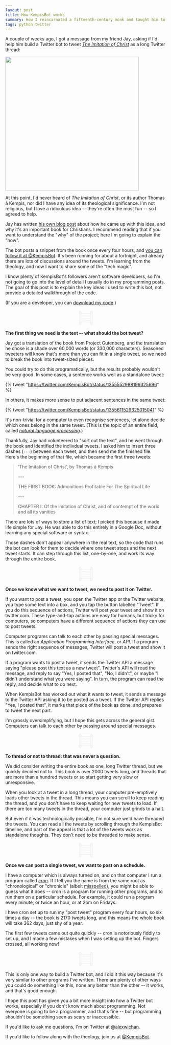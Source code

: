 ```yaml
---
layout: post
title: How KempisBot works
summary: How I reincarnated a fifteenth-century monk and taught him to use Twitter.
tags: python twitter
---
```


A couple of weeks ago, I got a message from my friend Jay, asking if I'd help him build a Twitter bot to tweet [*The Imitation of Christ*](https://en.wikipedia.org/wiki/The_Imitation_of_Christ) as a long Twitter thread:

<img src="/images/2021/messages_from_jay.png" style="width: 418px;">

At this point, I'd never heard of *The Imitation of Christ*, or its author Thomas à Kempis, nor did I have any idea of its theological significance.
I'm not religious, but I love a ridiculous idea -- they're often the most fun -- so I agreed to help.

Jay has written [his own blog post](https://jayhulme.com/blog/kempisbot) about how he came up with this idea, and why it's an important book for Christians.
I recommend reading that if you want to understand the "why" of the project; here I'm going to explain the "how".

The bot posts a snippet from the book once every four hours, and [you can follow it at @KempisBot](https://twitter.com/kempisbot).
It's been running for about a fortnight, and already there are lots of discussions around the tweets.
I'm learning from the theology, and now I want to share some of the "tech magic".

I know plenty of KempisBot's followers aren't software developers, so I'm not going to go into the level of detail I usually do in my programming posts.
The goal of this post is to explain the key ideas I used to write this bot, not provide a detailed walkthrough of the code.

(If you are a developer, you can [download my code](/files/2021/kempisbot.py).)

<center>
  <!-- https://thenounproject.com/search/?i=625542&q=scripture -->
  <svg xmlns="http://www.w3.org/2000/svg" xmlns:xlink="http://www.w3.org/1999/xlink" height="50px" width="50px" fill="#f0f0f0" version="1.1" x="0px" y="0px" viewBox="0 0 100 100" enable-background="new 0 0 100 100" xml:space="preserve">
    <path d="M72.474,67.777h-5.323c-0.829,0-1.5-0.672-1.5-1.5s0.671-1.5,1.5-1.5h5.323  c0.829,0,1.5,0.672,1.5,1.5S73.302,67.777,72.474,67.777z M62.938,67.777h-7.616c-0.829,0-1.5-0.672-1.5-1.5s0.671-1.5,1.5-1.5  h7.616c0.829,0,1.5,0.672,1.5,1.5S63.767,67.777,62.938,67.777z M50.814,67.777h-4.067c-0.829,0-1.5-0.672-1.5-1.5  s0.671-1.5,1.5-1.5h4.067c0.829,0,1.5,0.672,1.5,1.5S51.643,67.777,50.814,67.777z M41.72,67.777h-1.479c-0.829,0-1.5-0.672-1.5-1.5  s0.671-1.5,1.5-1.5h1.479c0.829,0,1.5,0.672,1.5,1.5S42.549,67.777,41.72,67.777z M36.252,67.777h-0.964c-0.829,0-1.5-0.672-1.5-1.5  s0.671-1.5,1.5-1.5h0.964c0.829,0,1.5,0.672,1.5,1.5S37.081,67.777,36.252,67.777z M31.371,67.777h-3.844  c-0.829,0-1.5-0.672-1.5-1.5s0.671-1.5,1.5-1.5h3.844c0.829,0,1.5,0.672,1.5,1.5S32.199,67.777,31.371,67.777z M72.474,55.771  h-2.366c-0.829,0-1.5-0.672-1.5-1.5s0.671-1.5,1.5-1.5h2.366c0.829,0,1.5,0.672,1.5,1.5S73.302,55.771,72.474,55.771z   M64.231,55.771H49.409c-0.829,0-1.5-0.672-1.5-1.5s0.671-1.5,1.5-1.5h14.822c0.829,0,1.5,0.672,1.5,1.5S65.06,55.771,64.231,55.771  z M44.532,55.771h-5.473c-0.829,0-1.5-0.672-1.5-1.5s0.671-1.5,1.5-1.5h5.473c0.829,0,1.5,0.672,1.5,1.5S45.36,55.771,44.532,55.771  z M34.478,55.771h-6.951c-0.829,0-1.5-0.672-1.5-1.5s0.671-1.5,1.5-1.5h6.951c0.829,0,1.5,0.672,1.5,1.5  S35.306,55.771,34.478,55.771z M72.474,44.907h-5.323c-0.829,0-1.5-0.672-1.5-1.5s0.671-1.5,1.5-1.5h5.323  c0.829,0,1.5,0.672,1.5,1.5S73.302,44.907,72.474,44.907z M62.124,44.907h-2.957c-0.829,0-1.5-0.672-1.5-1.5s0.671-1.5,1.5-1.5  h2.957c0.829,0,1.5,0.672,1.5,1.5S62.953,44.907,62.124,44.907z M53.323,44.907h-11.42c-0.829,0-1.5-0.672-1.5-1.5  s0.671-1.5,1.5-1.5h11.42c0.829,0,1.5,0.672,1.5,1.5S54.151,44.907,53.323,44.907z M35.618,44.907h-8.091  c-0.829,0-1.5-0.672-1.5-1.5s0.671-1.5,1.5-1.5h8.091c0.829,0,1.5,0.672,1.5,1.5S36.446,44.907,35.618,44.907z M72.474,35.188  h-7.393c-0.829,0-1.5-0.672-1.5-1.5s0.671-1.5,1.5-1.5h7.393c0.829,0,1.5,0.672,1.5,1.5S73.302,35.188,72.474,35.188z   M59.795,35.188h-2.698c-0.829,0-1.5-0.672-1.5-1.5s0.671-1.5,1.5-1.5h2.698c0.829,0,1.5,0.672,1.5,1.5S60.624,35.188,59.795,35.188  z M52.253,35.188h-1.957c-0.829,0-1.5-0.672-1.5-1.5s0.671-1.5,1.5-1.5h1.957c0.829,0,1.5,0.672,1.5,1.5  S53.082,35.188,52.253,35.188z M43.495,35.188H27.526c-0.829,0-1.5-0.672-1.5-1.5s0.671-1.5,1.5-1.5h15.968  c0.829,0,1.5,0.672,1.5,1.5S44.323,35.188,43.495,35.188z M85.521,94.883c-3.453,0-5.253-2.027-5.353-6.026h-1.289  c-1.104,0-2-0.896-2-2v-7.707c0-0.373,0.102-0.723,0.28-1.021H22.84c0.178,0.299,0.28,0.648,0.28,1.021v7.707c0,1.104-0.896,2-2,2  h-1.288c-0.022,1.843-0.357,6.026-5.355,6.026c-3.453,0-5.253-2.027-5.353-6.026H7.834c-1.104,0-2-0.896-2-2v-7.707  c0-1.043,0.799-1.9,1.818-1.992v-54.35c-1.02-0.092-1.818-0.949-1.818-1.992v-7.707c0-1.104,0.896-2,2-2h1.288  c0.026-1.86,0.389-5.991,5.355-5.991c3.443,0,5.242,2.015,5.352,5.991h1.292c1.104,0,2,0.896,2,2v7.707  c0,0.524-0.202,1.001-0.531,1.357h54.821c-0.33-0.356-0.531-0.833-0.531-1.357v-7.707c0-1.104,0.896-2,2-2h1.286  c0.026-1.86,0.389-5.991,5.355-5.991c3.443,0,5.242,2.015,5.352,5.991h1.293c1.104,0,2,0.896,2,2v7.707  c0,1.063-0.829,1.932-1.875,1.996v54.342c1.046,0.064,1.875,0.934,1.875,1.996v7.707c0,1.104-0.896,2-2,2h-1.29  C90.854,90.699,90.519,94.883,85.521,94.883z M84.167,88.856c0.035,2.026,0.393,2.026,1.354,2.026c0.961,0,1.319,0,1.354-2.026  H84.167z M13.123,88.856c0.035,2.026,0.393,2.026,1.354,2.026c0.961,0,1.319,0,1.354-2.026H13.123z M80.879,84.856h9.287v-3.707  h-9.287V84.856z M9.834,84.856h9.287v-3.707H9.834V84.856z M82.698,77.149h5.594V22.815h-5.594V77.149z M11.652,77.149h5.594V22.815  h-5.594V77.149z M21.246,74.128h57.452V26.173H21.246V74.128z M80.879,18.815h9.287v-3.707h-9.287V18.815z M9.834,18.815h9.287  v-3.707H9.834V18.815z M84.167,11.108h2.708c-0.039-1.991-0.398-1.991-1.354-1.991C84.565,9.117,84.206,9.117,84.167,11.108z   M13.124,11.108h2.708c-0.039-1.991-0.398-1.991-1.354-1.991C13.521,9.117,13.162,9.117,13.124,11.108z"/>
  </svg>
</center>

**The first thing we need is the text -- what should the bot tweet?**

Jay got a translation of the book from Project Gutenberg, and the translation he chose is a shade over 60,000 words (or 330,000 characters).
Seasoned tweeters will know that's more than you can fit in a single tweet, so we need to break the book into tweet-sized pieces.

You could try to do this programatically, but the results probably wouldn't be very good.
In some cases, a sentence works well as a standalone tweet:

{% tweet "https://twitter.com/KempisBot/status/1355552988199325696" %}

In others, it makes more sense to put adjacent sentences in the same tweet:

{% tweet "https://twitter.com/KempisBot/status/1355611529325015041" %}

It's non-trivial for a computer to even recognise sentences, let alone decide which ones belong in the same tweet.
(This is the topic of an entire field, called [*natural language processing*](https://en.wikipedia.org/wiki/Natural_language_processing).)

Thankfully, Jay had volunteered to "sort out the text", and he went through the book and identified the indiivdual tweets.
I asked him to insert three dashes (`---`) between each tweet, and then send me the finished file.
Here's the beginning of that file, which became the first three tweets:

> ‘The Imitation of Christ’, by Thomas à Kempis
>
> \-\-\-
>
> THE FIRST BOOK: Admonitions Profitable For The Spiritual Life
>
> \-\-\-
>
> CHAPTER I: Of the imitation of Christ, and of contempt of the world and all its vanities

There are lots of ways to store a list of text; I picked this because it made life simple for Jay.
He was able to do this entirely in a Google Doc, without learning any special software or syntax.

Those dashes don't appear anywhere in the real text, so the code that runs the bot can look for them to decide where one tweet stops and the next tweet starts.
It can step through this list, one-by-one, and work its way through the entire book.

<center>
  <!-- https://thenounproject.com/search/?i=625542&q=scripture -->
  <svg xmlns="http://www.w3.org/2000/svg" xmlns:xlink="http://www.w3.org/1999/xlink" height="50px" width="50px" fill="#f0f0f0" version="1.1" x="0px" y="0px" viewBox="0 0 100 100" enable-background="new 0 0 100 100" xml:space="preserve">
    <path d="M72.474,67.777h-5.323c-0.829,0-1.5-0.672-1.5-1.5s0.671-1.5,1.5-1.5h5.323  c0.829,0,1.5,0.672,1.5,1.5S73.302,67.777,72.474,67.777z M62.938,67.777h-7.616c-0.829,0-1.5-0.672-1.5-1.5s0.671-1.5,1.5-1.5  h7.616c0.829,0,1.5,0.672,1.5,1.5S63.767,67.777,62.938,67.777z M50.814,67.777h-4.067c-0.829,0-1.5-0.672-1.5-1.5  s0.671-1.5,1.5-1.5h4.067c0.829,0,1.5,0.672,1.5,1.5S51.643,67.777,50.814,67.777z M41.72,67.777h-1.479c-0.829,0-1.5-0.672-1.5-1.5  s0.671-1.5,1.5-1.5h1.479c0.829,0,1.5,0.672,1.5,1.5S42.549,67.777,41.72,67.777z M36.252,67.777h-0.964c-0.829,0-1.5-0.672-1.5-1.5  s0.671-1.5,1.5-1.5h0.964c0.829,0,1.5,0.672,1.5,1.5S37.081,67.777,36.252,67.777z M31.371,67.777h-3.844  c-0.829,0-1.5-0.672-1.5-1.5s0.671-1.5,1.5-1.5h3.844c0.829,0,1.5,0.672,1.5,1.5S32.199,67.777,31.371,67.777z M72.474,55.771  h-2.366c-0.829,0-1.5-0.672-1.5-1.5s0.671-1.5,1.5-1.5h2.366c0.829,0,1.5,0.672,1.5,1.5S73.302,55.771,72.474,55.771z   M64.231,55.771H49.409c-0.829,0-1.5-0.672-1.5-1.5s0.671-1.5,1.5-1.5h14.822c0.829,0,1.5,0.672,1.5,1.5S65.06,55.771,64.231,55.771  z M44.532,55.771h-5.473c-0.829,0-1.5-0.672-1.5-1.5s0.671-1.5,1.5-1.5h5.473c0.829,0,1.5,0.672,1.5,1.5S45.36,55.771,44.532,55.771  z M34.478,55.771h-6.951c-0.829,0-1.5-0.672-1.5-1.5s0.671-1.5,1.5-1.5h6.951c0.829,0,1.5,0.672,1.5,1.5  S35.306,55.771,34.478,55.771z M72.474,44.907h-5.323c-0.829,0-1.5-0.672-1.5-1.5s0.671-1.5,1.5-1.5h5.323  c0.829,0,1.5,0.672,1.5,1.5S73.302,44.907,72.474,44.907z M62.124,44.907h-2.957c-0.829,0-1.5-0.672-1.5-1.5s0.671-1.5,1.5-1.5  h2.957c0.829,0,1.5,0.672,1.5,1.5S62.953,44.907,62.124,44.907z M53.323,44.907h-11.42c-0.829,0-1.5-0.672-1.5-1.5  s0.671-1.5,1.5-1.5h11.42c0.829,0,1.5,0.672,1.5,1.5S54.151,44.907,53.323,44.907z M35.618,44.907h-8.091  c-0.829,0-1.5-0.672-1.5-1.5s0.671-1.5,1.5-1.5h8.091c0.829,0,1.5,0.672,1.5,1.5S36.446,44.907,35.618,44.907z M72.474,35.188  h-7.393c-0.829,0-1.5-0.672-1.5-1.5s0.671-1.5,1.5-1.5h7.393c0.829,0,1.5,0.672,1.5,1.5S73.302,35.188,72.474,35.188z   M59.795,35.188h-2.698c-0.829,0-1.5-0.672-1.5-1.5s0.671-1.5,1.5-1.5h2.698c0.829,0,1.5,0.672,1.5,1.5S60.624,35.188,59.795,35.188  z M52.253,35.188h-1.957c-0.829,0-1.5-0.672-1.5-1.5s0.671-1.5,1.5-1.5h1.957c0.829,0,1.5,0.672,1.5,1.5  S53.082,35.188,52.253,35.188z M43.495,35.188H27.526c-0.829,0-1.5-0.672-1.5-1.5s0.671-1.5,1.5-1.5h15.968  c0.829,0,1.5,0.672,1.5,1.5S44.323,35.188,43.495,35.188z M85.521,94.883c-3.453,0-5.253-2.027-5.353-6.026h-1.289  c-1.104,0-2-0.896-2-2v-7.707c0-0.373,0.102-0.723,0.28-1.021H22.84c0.178,0.299,0.28,0.648,0.28,1.021v7.707c0,1.104-0.896,2-2,2  h-1.288c-0.022,1.843-0.357,6.026-5.355,6.026c-3.453,0-5.253-2.027-5.353-6.026H7.834c-1.104,0-2-0.896-2-2v-7.707  c0-1.043,0.799-1.9,1.818-1.992v-54.35c-1.02-0.092-1.818-0.949-1.818-1.992v-7.707c0-1.104,0.896-2,2-2h1.288  c0.026-1.86,0.389-5.991,5.355-5.991c3.443,0,5.242,2.015,5.352,5.991h1.292c1.104,0,2,0.896,2,2v7.707  c0,0.524-0.202,1.001-0.531,1.357h54.821c-0.33-0.356-0.531-0.833-0.531-1.357v-7.707c0-1.104,0.896-2,2-2h1.286  c0.026-1.86,0.389-5.991,5.355-5.991c3.443,0,5.242,2.015,5.352,5.991h1.293c1.104,0,2,0.896,2,2v7.707  c0,1.063-0.829,1.932-1.875,1.996v54.342c1.046,0.064,1.875,0.934,1.875,1.996v7.707c0,1.104-0.896,2-2,2h-1.29  C90.854,90.699,90.519,94.883,85.521,94.883z M84.167,88.856c0.035,2.026,0.393,2.026,1.354,2.026c0.961,0,1.319,0,1.354-2.026  H84.167z M13.123,88.856c0.035,2.026,0.393,2.026,1.354,2.026c0.961,0,1.319,0,1.354-2.026H13.123z M80.879,84.856h9.287v-3.707  h-9.287V84.856z M9.834,84.856h9.287v-3.707H9.834V84.856z M82.698,77.149h5.594V22.815h-5.594V77.149z M11.652,77.149h5.594V22.815  h-5.594V77.149z M21.246,74.128h57.452V26.173H21.246V74.128z M80.879,18.815h9.287v-3.707h-9.287V18.815z M9.834,18.815h9.287  v-3.707H9.834V18.815z M84.167,11.108h2.708c-0.039-1.991-0.398-1.991-1.354-1.991C84.565,9.117,84.206,9.117,84.167,11.108z   M13.124,11.108h2.708c-0.039-1.991-0.398-1.991-1.354-1.991C13.521,9.117,13.162,9.117,13.124,11.108z"/>
  </svg>
</center>

**Once we know what we want to tweet, we need to post it on Twitter.**

If you want to post a tweet, you open the Twitter app or the Twitter website, you type some text into a box, and you tap the button labelled "Tweet".
If you do this sequence of actions, Twitter will post your tweet and show it on twitter.com.
These type-and-tap actions are easy for humans, but tricky for computers, so computers have a different sequence of actions they can use to post tweets.

Computer programs can talk to each other by passing special messages.
This is called an *Application Programming Interface*, or *API*.
If a program sends the right sequence of messages, Twitter will post a tweet and show it on twitter.com.

If a program wants to post a tweet, it sends the Twitter API a message saying "please post this text as a new tweet".
Twitter's API will read the message, and reply to say "Yes, I posted that", "No, I didn't", or maybe "I didn't understand what you were saying".
In turn, the program can read the reply, and decide what to do next.

When KempisBot has worked out what it wants to tweet, it sends a message to the Twitter API asking it to be posted as a tweet.
If the Twitter API replies "Yes, I posted that", it marks that piece of the book as done, and prepares to tweet the next part.

I'm grossly oversimplifying, but I hope this gets across the general gist.
Computers can talk to each other by passing around special messages.

<center>
  <!-- https://thenounproject.com/search/?i=625542&q=scripture -->
  <svg xmlns="http://www.w3.org/2000/svg" xmlns:xlink="http://www.w3.org/1999/xlink" height="50px" width="50px" fill="#f0f0f0" version="1.1" x="0px" y="0px" viewBox="0 0 100 100" enable-background="new 0 0 100 100" xml:space="preserve">
    <path d="M72.474,67.777h-5.323c-0.829,0-1.5-0.672-1.5-1.5s0.671-1.5,1.5-1.5h5.323  c0.829,0,1.5,0.672,1.5,1.5S73.302,67.777,72.474,67.777z M62.938,67.777h-7.616c-0.829,0-1.5-0.672-1.5-1.5s0.671-1.5,1.5-1.5  h7.616c0.829,0,1.5,0.672,1.5,1.5S63.767,67.777,62.938,67.777z M50.814,67.777h-4.067c-0.829,0-1.5-0.672-1.5-1.5  s0.671-1.5,1.5-1.5h4.067c0.829,0,1.5,0.672,1.5,1.5S51.643,67.777,50.814,67.777z M41.72,67.777h-1.479c-0.829,0-1.5-0.672-1.5-1.5  s0.671-1.5,1.5-1.5h1.479c0.829,0,1.5,0.672,1.5,1.5S42.549,67.777,41.72,67.777z M36.252,67.777h-0.964c-0.829,0-1.5-0.672-1.5-1.5  s0.671-1.5,1.5-1.5h0.964c0.829,0,1.5,0.672,1.5,1.5S37.081,67.777,36.252,67.777z M31.371,67.777h-3.844  c-0.829,0-1.5-0.672-1.5-1.5s0.671-1.5,1.5-1.5h3.844c0.829,0,1.5,0.672,1.5,1.5S32.199,67.777,31.371,67.777z M72.474,55.771  h-2.366c-0.829,0-1.5-0.672-1.5-1.5s0.671-1.5,1.5-1.5h2.366c0.829,0,1.5,0.672,1.5,1.5S73.302,55.771,72.474,55.771z   M64.231,55.771H49.409c-0.829,0-1.5-0.672-1.5-1.5s0.671-1.5,1.5-1.5h14.822c0.829,0,1.5,0.672,1.5,1.5S65.06,55.771,64.231,55.771  z M44.532,55.771h-5.473c-0.829,0-1.5-0.672-1.5-1.5s0.671-1.5,1.5-1.5h5.473c0.829,0,1.5,0.672,1.5,1.5S45.36,55.771,44.532,55.771  z M34.478,55.771h-6.951c-0.829,0-1.5-0.672-1.5-1.5s0.671-1.5,1.5-1.5h6.951c0.829,0,1.5,0.672,1.5,1.5  S35.306,55.771,34.478,55.771z M72.474,44.907h-5.323c-0.829,0-1.5-0.672-1.5-1.5s0.671-1.5,1.5-1.5h5.323  c0.829,0,1.5,0.672,1.5,1.5S73.302,44.907,72.474,44.907z M62.124,44.907h-2.957c-0.829,0-1.5-0.672-1.5-1.5s0.671-1.5,1.5-1.5  h2.957c0.829,0,1.5,0.672,1.5,1.5S62.953,44.907,62.124,44.907z M53.323,44.907h-11.42c-0.829,0-1.5-0.672-1.5-1.5  s0.671-1.5,1.5-1.5h11.42c0.829,0,1.5,0.672,1.5,1.5S54.151,44.907,53.323,44.907z M35.618,44.907h-8.091  c-0.829,0-1.5-0.672-1.5-1.5s0.671-1.5,1.5-1.5h8.091c0.829,0,1.5,0.672,1.5,1.5S36.446,44.907,35.618,44.907z M72.474,35.188  h-7.393c-0.829,0-1.5-0.672-1.5-1.5s0.671-1.5,1.5-1.5h7.393c0.829,0,1.5,0.672,1.5,1.5S73.302,35.188,72.474,35.188z   M59.795,35.188h-2.698c-0.829,0-1.5-0.672-1.5-1.5s0.671-1.5,1.5-1.5h2.698c0.829,0,1.5,0.672,1.5,1.5S60.624,35.188,59.795,35.188  z M52.253,35.188h-1.957c-0.829,0-1.5-0.672-1.5-1.5s0.671-1.5,1.5-1.5h1.957c0.829,0,1.5,0.672,1.5,1.5  S53.082,35.188,52.253,35.188z M43.495,35.188H27.526c-0.829,0-1.5-0.672-1.5-1.5s0.671-1.5,1.5-1.5h15.968  c0.829,0,1.5,0.672,1.5,1.5S44.323,35.188,43.495,35.188z M85.521,94.883c-3.453,0-5.253-2.027-5.353-6.026h-1.289  c-1.104,0-2-0.896-2-2v-7.707c0-0.373,0.102-0.723,0.28-1.021H22.84c0.178,0.299,0.28,0.648,0.28,1.021v7.707c0,1.104-0.896,2-2,2  h-1.288c-0.022,1.843-0.357,6.026-5.355,6.026c-3.453,0-5.253-2.027-5.353-6.026H7.834c-1.104,0-2-0.896-2-2v-7.707  c0-1.043,0.799-1.9,1.818-1.992v-54.35c-1.02-0.092-1.818-0.949-1.818-1.992v-7.707c0-1.104,0.896-2,2-2h1.288  c0.026-1.86,0.389-5.991,5.355-5.991c3.443,0,5.242,2.015,5.352,5.991h1.292c1.104,0,2,0.896,2,2v7.707  c0,0.524-0.202,1.001-0.531,1.357h54.821c-0.33-0.356-0.531-0.833-0.531-1.357v-7.707c0-1.104,0.896-2,2-2h1.286  c0.026-1.86,0.389-5.991,5.355-5.991c3.443,0,5.242,2.015,5.352,5.991h1.293c1.104,0,2,0.896,2,2v7.707  c0,1.063-0.829,1.932-1.875,1.996v54.342c1.046,0.064,1.875,0.934,1.875,1.996v7.707c0,1.104-0.896,2-2,2h-1.29  C90.854,90.699,90.519,94.883,85.521,94.883z M84.167,88.856c0.035,2.026,0.393,2.026,1.354,2.026c0.961,0,1.319,0,1.354-2.026  H84.167z M13.123,88.856c0.035,2.026,0.393,2.026,1.354,2.026c0.961,0,1.319,0,1.354-2.026H13.123z M80.879,84.856h9.287v-3.707  h-9.287V84.856z M9.834,84.856h9.287v-3.707H9.834V84.856z M82.698,77.149h5.594V22.815h-5.594V77.149z M11.652,77.149h5.594V22.815  h-5.594V77.149z M21.246,74.128h57.452V26.173H21.246V74.128z M80.879,18.815h9.287v-3.707h-9.287V18.815z M9.834,18.815h9.287  v-3.707H9.834V18.815z M84.167,11.108h2.708c-0.039-1.991-0.398-1.991-1.354-1.991C84.565,9.117,84.206,9.117,84.167,11.108z   M13.124,11.108h2.708c-0.039-1.991-0.398-1.991-1.354-1.991C13.521,9.117,13.162,9.117,13.124,11.108z"/>
  </svg>
</center>

**To thread or not to thread: that was never a question.**

We did consider writing the entire book as one, long Twitter thread, but we quickly decided not to.
This book is over 2000 tweets long, and threads that are more than a hundred tweets or so start getting very slow or unresponsive.

When you look at a tweet in a long thread, your computer pre-emptively loads other tweets in the thread.
This means you can scroll to keep reading the thread, and you don't have to keep waiting for new tweets to load.
If there are too many tweets in the thread, your computer just grinds to a halt.

But even if it was technologically possible, I'm not sure we'd have threaded the tweets.
You can read all the tweets by scrolling through the KempisBot timeline, and part of the appeal is that a lot of the tweets work as standalone thoughts.
They don't need to be threaded to make sense.

<center>
  <!-- https://thenounproject.com/search/?i=625542&q=scripture -->
  <svg xmlns="http://www.w3.org/2000/svg" xmlns:xlink="http://www.w3.org/1999/xlink" height="50px" width="50px" fill="#f0f0f0" version="1.1" x="0px" y="0px" viewBox="0 0 100 100" enable-background="new 0 0 100 100" xml:space="preserve">
    <path d="M72.474,67.777h-5.323c-0.829,0-1.5-0.672-1.5-1.5s0.671-1.5,1.5-1.5h5.323  c0.829,0,1.5,0.672,1.5,1.5S73.302,67.777,72.474,67.777z M62.938,67.777h-7.616c-0.829,0-1.5-0.672-1.5-1.5s0.671-1.5,1.5-1.5  h7.616c0.829,0,1.5,0.672,1.5,1.5S63.767,67.777,62.938,67.777z M50.814,67.777h-4.067c-0.829,0-1.5-0.672-1.5-1.5  s0.671-1.5,1.5-1.5h4.067c0.829,0,1.5,0.672,1.5,1.5S51.643,67.777,50.814,67.777z M41.72,67.777h-1.479c-0.829,0-1.5-0.672-1.5-1.5  s0.671-1.5,1.5-1.5h1.479c0.829,0,1.5,0.672,1.5,1.5S42.549,67.777,41.72,67.777z M36.252,67.777h-0.964c-0.829,0-1.5-0.672-1.5-1.5  s0.671-1.5,1.5-1.5h0.964c0.829,0,1.5,0.672,1.5,1.5S37.081,67.777,36.252,67.777z M31.371,67.777h-3.844  c-0.829,0-1.5-0.672-1.5-1.5s0.671-1.5,1.5-1.5h3.844c0.829,0,1.5,0.672,1.5,1.5S32.199,67.777,31.371,67.777z M72.474,55.771  h-2.366c-0.829,0-1.5-0.672-1.5-1.5s0.671-1.5,1.5-1.5h2.366c0.829,0,1.5,0.672,1.5,1.5S73.302,55.771,72.474,55.771z   M64.231,55.771H49.409c-0.829,0-1.5-0.672-1.5-1.5s0.671-1.5,1.5-1.5h14.822c0.829,0,1.5,0.672,1.5,1.5S65.06,55.771,64.231,55.771  z M44.532,55.771h-5.473c-0.829,0-1.5-0.672-1.5-1.5s0.671-1.5,1.5-1.5h5.473c0.829,0,1.5,0.672,1.5,1.5S45.36,55.771,44.532,55.771  z M34.478,55.771h-6.951c-0.829,0-1.5-0.672-1.5-1.5s0.671-1.5,1.5-1.5h6.951c0.829,0,1.5,0.672,1.5,1.5  S35.306,55.771,34.478,55.771z M72.474,44.907h-5.323c-0.829,0-1.5-0.672-1.5-1.5s0.671-1.5,1.5-1.5h5.323  c0.829,0,1.5,0.672,1.5,1.5S73.302,44.907,72.474,44.907z M62.124,44.907h-2.957c-0.829,0-1.5-0.672-1.5-1.5s0.671-1.5,1.5-1.5  h2.957c0.829,0,1.5,0.672,1.5,1.5S62.953,44.907,62.124,44.907z M53.323,44.907h-11.42c-0.829,0-1.5-0.672-1.5-1.5  s0.671-1.5,1.5-1.5h11.42c0.829,0,1.5,0.672,1.5,1.5S54.151,44.907,53.323,44.907z M35.618,44.907h-8.091  c-0.829,0-1.5-0.672-1.5-1.5s0.671-1.5,1.5-1.5h8.091c0.829,0,1.5,0.672,1.5,1.5S36.446,44.907,35.618,44.907z M72.474,35.188  h-7.393c-0.829,0-1.5-0.672-1.5-1.5s0.671-1.5,1.5-1.5h7.393c0.829,0,1.5,0.672,1.5,1.5S73.302,35.188,72.474,35.188z   M59.795,35.188h-2.698c-0.829,0-1.5-0.672-1.5-1.5s0.671-1.5,1.5-1.5h2.698c0.829,0,1.5,0.672,1.5,1.5S60.624,35.188,59.795,35.188  z M52.253,35.188h-1.957c-0.829,0-1.5-0.672-1.5-1.5s0.671-1.5,1.5-1.5h1.957c0.829,0,1.5,0.672,1.5,1.5  S53.082,35.188,52.253,35.188z M43.495,35.188H27.526c-0.829,0-1.5-0.672-1.5-1.5s0.671-1.5,1.5-1.5h15.968  c0.829,0,1.5,0.672,1.5,1.5S44.323,35.188,43.495,35.188z M85.521,94.883c-3.453,0-5.253-2.027-5.353-6.026h-1.289  c-1.104,0-2-0.896-2-2v-7.707c0-0.373,0.102-0.723,0.28-1.021H22.84c0.178,0.299,0.28,0.648,0.28,1.021v7.707c0,1.104-0.896,2-2,2  h-1.288c-0.022,1.843-0.357,6.026-5.355,6.026c-3.453,0-5.253-2.027-5.353-6.026H7.834c-1.104,0-2-0.896-2-2v-7.707  c0-1.043,0.799-1.9,1.818-1.992v-54.35c-1.02-0.092-1.818-0.949-1.818-1.992v-7.707c0-1.104,0.896-2,2-2h1.288  c0.026-1.86,0.389-5.991,5.355-5.991c3.443,0,5.242,2.015,5.352,5.991h1.292c1.104,0,2,0.896,2,2v7.707  c0,0.524-0.202,1.001-0.531,1.357h54.821c-0.33-0.356-0.531-0.833-0.531-1.357v-7.707c0-1.104,0.896-2,2-2h1.286  c0.026-1.86,0.389-5.991,5.355-5.991c3.443,0,5.242,2.015,5.352,5.991h1.293c1.104,0,2,0.896,2,2v7.707  c0,1.063-0.829,1.932-1.875,1.996v54.342c1.046,0.064,1.875,0.934,1.875,1.996v7.707c0,1.104-0.896,2-2,2h-1.29  C90.854,90.699,90.519,94.883,85.521,94.883z M84.167,88.856c0.035,2.026,0.393,2.026,1.354,2.026c0.961,0,1.319,0,1.354-2.026  H84.167z M13.123,88.856c0.035,2.026,0.393,2.026,1.354,2.026c0.961,0,1.319,0,1.354-2.026H13.123z M80.879,84.856h9.287v-3.707  h-9.287V84.856z M9.834,84.856h9.287v-3.707H9.834V84.856z M82.698,77.149h5.594V22.815h-5.594V77.149z M11.652,77.149h5.594V22.815  h-5.594V77.149z M21.246,74.128h57.452V26.173H21.246V74.128z M80.879,18.815h9.287v-3.707h-9.287V18.815z M9.834,18.815h9.287  v-3.707H9.834V18.815z M84.167,11.108h2.708c-0.039-1.991-0.398-1.991-1.354-1.991C84.565,9.117,84.206,9.117,84.167,11.108z   M13.124,11.108h2.708c-0.039-1.991-0.398-1.991-1.354-1.991C13.521,9.117,13.162,9.117,13.124,11.108z"/>
  </svg>
</center>

**Once we can post a single tweet, we want to post on a schedule.**

I have a computer which is always turned on, and on that computer I run a program called [*cron*](https://en.wikipedia.org/wiki/Cron).
If I tell you the name is from the same root as "chronological" or "chronicle" (albeit [misspelled](https://www.quora.com/What-is-the-etymology-of-cron/answer/Kah-Seng-Tay)), you might be able to guess what it does -- cron is a program for running other programs, and to run them on a particular schedule.
For example, it could run a program every minute, or twice an hour, or at 2pm on Fridays.

I have cron set up to run my "post tweet" program every four hours, so six times a day -- the book is 2170 tweets long, and this means the whole book will take 362 days, just shy of a year.

The first few tweets came out quite quickly -- cron is notoriously fiddly to set up, and I made a few mistakes when I was setting up the bot.
Fingers crossed, all working now!

<center>
  <!-- https://thenounproject.com/search/?i=625542&q=scripture -->
  <svg xmlns="http://www.w3.org/2000/svg" xmlns:xlink="http://www.w3.org/1999/xlink" height="50px" width="50px" fill="#f0f0f0" version="1.1" x="0px" y="0px" viewBox="0 0 100 100" enable-background="new 0 0 100 100" xml:space="preserve">
    <path d="M72.474,67.777h-5.323c-0.829,0-1.5-0.672-1.5-1.5s0.671-1.5,1.5-1.5h5.323  c0.829,0,1.5,0.672,1.5,1.5S73.302,67.777,72.474,67.777z M62.938,67.777h-7.616c-0.829,0-1.5-0.672-1.5-1.5s0.671-1.5,1.5-1.5  h7.616c0.829,0,1.5,0.672,1.5,1.5S63.767,67.777,62.938,67.777z M50.814,67.777h-4.067c-0.829,0-1.5-0.672-1.5-1.5  s0.671-1.5,1.5-1.5h4.067c0.829,0,1.5,0.672,1.5,1.5S51.643,67.777,50.814,67.777z M41.72,67.777h-1.479c-0.829,0-1.5-0.672-1.5-1.5  s0.671-1.5,1.5-1.5h1.479c0.829,0,1.5,0.672,1.5,1.5S42.549,67.777,41.72,67.777z M36.252,67.777h-0.964c-0.829,0-1.5-0.672-1.5-1.5  s0.671-1.5,1.5-1.5h0.964c0.829,0,1.5,0.672,1.5,1.5S37.081,67.777,36.252,67.777z M31.371,67.777h-3.844  c-0.829,0-1.5-0.672-1.5-1.5s0.671-1.5,1.5-1.5h3.844c0.829,0,1.5,0.672,1.5,1.5S32.199,67.777,31.371,67.777z M72.474,55.771  h-2.366c-0.829,0-1.5-0.672-1.5-1.5s0.671-1.5,1.5-1.5h2.366c0.829,0,1.5,0.672,1.5,1.5S73.302,55.771,72.474,55.771z   M64.231,55.771H49.409c-0.829,0-1.5-0.672-1.5-1.5s0.671-1.5,1.5-1.5h14.822c0.829,0,1.5,0.672,1.5,1.5S65.06,55.771,64.231,55.771  z M44.532,55.771h-5.473c-0.829,0-1.5-0.672-1.5-1.5s0.671-1.5,1.5-1.5h5.473c0.829,0,1.5,0.672,1.5,1.5S45.36,55.771,44.532,55.771  z M34.478,55.771h-6.951c-0.829,0-1.5-0.672-1.5-1.5s0.671-1.5,1.5-1.5h6.951c0.829,0,1.5,0.672,1.5,1.5  S35.306,55.771,34.478,55.771z M72.474,44.907h-5.323c-0.829,0-1.5-0.672-1.5-1.5s0.671-1.5,1.5-1.5h5.323  c0.829,0,1.5,0.672,1.5,1.5S73.302,44.907,72.474,44.907z M62.124,44.907h-2.957c-0.829,0-1.5-0.672-1.5-1.5s0.671-1.5,1.5-1.5  h2.957c0.829,0,1.5,0.672,1.5,1.5S62.953,44.907,62.124,44.907z M53.323,44.907h-11.42c-0.829,0-1.5-0.672-1.5-1.5  s0.671-1.5,1.5-1.5h11.42c0.829,0,1.5,0.672,1.5,1.5S54.151,44.907,53.323,44.907z M35.618,44.907h-8.091  c-0.829,0-1.5-0.672-1.5-1.5s0.671-1.5,1.5-1.5h8.091c0.829,0,1.5,0.672,1.5,1.5S36.446,44.907,35.618,44.907z M72.474,35.188  h-7.393c-0.829,0-1.5-0.672-1.5-1.5s0.671-1.5,1.5-1.5h7.393c0.829,0,1.5,0.672,1.5,1.5S73.302,35.188,72.474,35.188z   M59.795,35.188h-2.698c-0.829,0-1.5-0.672-1.5-1.5s0.671-1.5,1.5-1.5h2.698c0.829,0,1.5,0.672,1.5,1.5S60.624,35.188,59.795,35.188  z M52.253,35.188h-1.957c-0.829,0-1.5-0.672-1.5-1.5s0.671-1.5,1.5-1.5h1.957c0.829,0,1.5,0.672,1.5,1.5  S53.082,35.188,52.253,35.188z M43.495,35.188H27.526c-0.829,0-1.5-0.672-1.5-1.5s0.671-1.5,1.5-1.5h15.968  c0.829,0,1.5,0.672,1.5,1.5S44.323,35.188,43.495,35.188z M85.521,94.883c-3.453,0-5.253-2.027-5.353-6.026h-1.289  c-1.104,0-2-0.896-2-2v-7.707c0-0.373,0.102-0.723,0.28-1.021H22.84c0.178,0.299,0.28,0.648,0.28,1.021v7.707c0,1.104-0.896,2-2,2  h-1.288c-0.022,1.843-0.357,6.026-5.355,6.026c-3.453,0-5.253-2.027-5.353-6.026H7.834c-1.104,0-2-0.896-2-2v-7.707  c0-1.043,0.799-1.9,1.818-1.992v-54.35c-1.02-0.092-1.818-0.949-1.818-1.992v-7.707c0-1.104,0.896-2,2-2h1.288  c0.026-1.86,0.389-5.991,5.355-5.991c3.443,0,5.242,2.015,5.352,5.991h1.292c1.104,0,2,0.896,2,2v7.707  c0,0.524-0.202,1.001-0.531,1.357h54.821c-0.33-0.356-0.531-0.833-0.531-1.357v-7.707c0-1.104,0.896-2,2-2h1.286  c0.026-1.86,0.389-5.991,5.355-5.991c3.443,0,5.242,2.015,5.352,5.991h1.293c1.104,0,2,0.896,2,2v7.707  c0,1.063-0.829,1.932-1.875,1.996v54.342c1.046,0.064,1.875,0.934,1.875,1.996v7.707c0,1.104-0.896,2-2,2h-1.29  C90.854,90.699,90.519,94.883,85.521,94.883z M84.167,88.856c0.035,2.026,0.393,2.026,1.354,2.026c0.961,0,1.319,0,1.354-2.026  H84.167z M13.123,88.856c0.035,2.026,0.393,2.026,1.354,2.026c0.961,0,1.319,0,1.354-2.026H13.123z M80.879,84.856h9.287v-3.707  h-9.287V84.856z M9.834,84.856h9.287v-3.707H9.834V84.856z M82.698,77.149h5.594V22.815h-5.594V77.149z M11.652,77.149h5.594V22.815  h-5.594V77.149z M21.246,74.128h57.452V26.173H21.246V74.128z M80.879,18.815h9.287v-3.707h-9.287V18.815z M9.834,18.815h9.287  v-3.707H9.834V18.815z M84.167,11.108h2.708c-0.039-1.991-0.398-1.991-1.354-1.991C84.565,9.117,84.206,9.117,84.167,11.108z   M13.124,11.108h2.708c-0.039-1.991-0.398-1.991-1.354-1.991C13.521,9.117,13.162,9.117,13.124,11.108z"/>
  </svg>
</center>

This is only one way to build a Twitter bot, and I did it this way because it's very similar to other programs I've written.
There are plenty of other ways you could do something like this, none any better than the other -- it works, and that's good enough.

I hope this post has given you a bit more insight into how a Twitter bot works, especially if you don't know much about programming.
Not everyone is going to be a programmer, and that's fine -- but programming shouldn't be something seen as scary or inaccessible.

If you'd like to ask me questions, I'm on Twitter at [@alexwlchan](https://twitter.com/alexwlchan).

If you'd like to follow along with the theology, join us at [@KempisBot](https://twitter.com/KempisBot).
